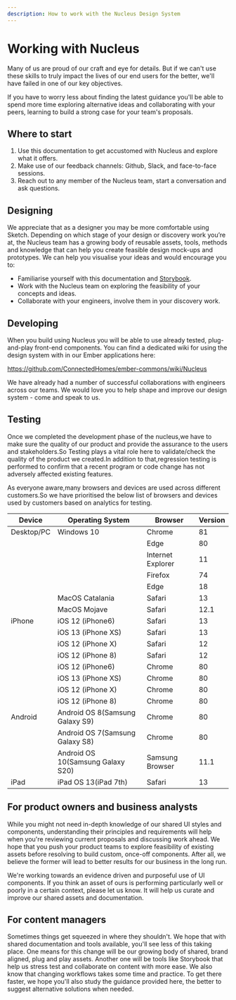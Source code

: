 ```yaml
---
description: How to work with the Nucleus Design System
---
```


# Working with Nucleus

Many of us are proud of our craft and eye for details. But if we can't use these skills to truly impact the lives of our end users for the better, we'll have failed in one of our key objectives.  

If you have to worry less about finding the latest guidance you'll be able to spend more time exploring alternative ideas and collaborating with your peers, learning to build a strong case for your team's proposals.

## Where to start

1. Use this documentation to get accustomed with Nucleus and explore what it offers.
2. Make use of our feedback channels: Github, Slack, and face-to-face sessions.
3. Reach out to any member of the Nucleus team, start a conversation and ask questions.

## Designing

We appreciate that as a designer you may be more comfortable using Sketch. Depending on which stage of your design or discovery work you’re at, the Nucleus team has a growing body of reusable assets, tools, methods and knowledge that can help you create feasible design mock-ups and prototypes. We can help you visualise your ideas and would encourage you to:

* Familiarise yourself with this documentation and [Storybook](https://library.britishgas.design/).
* Work with the Nucleus team on exploring the feasibility of your concepts and ideas.
* Collaborate with your engineers, involve them in your discovery work.

## Developing

When you build using Nucleus you will be able to use already tested, plug-and-play front-end components. You can find a dedicated wiki for using the design system with in our Ember applications here:

https://github.com/ConnectedHomes/ember-commons/wiki/Nucleus

We have already had a number of successful collaborations with engineers across our teams. We would love you to help shape and improve our design system - come and speak to us.

## Testing

Once we completed the development phase of the nucleus,we have to make sure the quality of our product and provide the assurance to the users and stakeholders.So Testing plays a vital role here to validate/check the quality of the product we created.In addition to that,regression testing is performed to confirm that a recent program or code change has not adversely affected existing features.

As everyone aware,many browsers and devices are used across different customers.So we have prioritised the below list of browsers and devices used by customers based on analytics for testing.

|Device        |Operating System                    |Browser                  |Version    |
|--------------|------------------------------------|-------------------------|-----------|
|Desktop/PC    |Windows 10                          |Chrome                   |81         |
|              |                                    |Edge                     |80         |
|              |                                    |Internet Explorer        |11         |
|              |                                    |Firefox                  |74         |
|              |                                    |Edge                     |18         |
|              | MacOS Catalania                    |Safari                   |13         |
|              | MacOS Mojave                       |Safari                   |12.1       |
|iPhone        | iOS 12 (iPhone6)                   |Safari                   |13         |
|              | iOS 13 (iPhone XS)                 |Safari                   |13         |
|              | iOS 12 (iPhone X)                  |Safari                   |12         |
|              | iOS 12 (iPhone 8)                  |Safari                   |12         |
|              | iOS 12 (iPhone6)                   |Chrome                   |80         |
|              | iOS 13 (iPhone XS)                 |Chrome                   |80         |
|              | iOS 12 (iPhone X)                  |Chrome                   |80         |
|              | iOS 12 (iPhone 8)                  |Chrome                   |80         |
|Android       | Android OS 8(Samsung Galaxy S9)    |Chrome                   |80         |
|              | Android OS 7(Samsung Galaxy S8)    |Chrome                   |80         |
|              | Android OS 10(Samsung Galaxy S20)  |Samsung Browser          |11.1       |
|iPad          | iPad OS 13(iPad 7th)               |Safari                   |13         |

## For product owners and business analysts

While you might not need in-depth knowledge of our shared UI styles and components, understanding their principles and requirements will help when you're reviewing current proposals and discussing work ahead. We hope that you push your product teams to explore feasibility of existing assets before resolving to build custom, once-off components. After all, we believe the former will lead to better results for our business in the long run.

We're working towards an evidence driven and purposeful use of UI components. If you think an asset of ours is performing particularly well or poorly in a certain context, please let us know. It will help us curate and improve our shared assets and documentation.

## For content managers

Sometimes things get squeezed in where they shouldn't. We hope that with shared documentation and tools available, you'll see less of this taking place. One means for this change will be our growing body of shared, brand aligned, plug and play assets. Another one will be tools like Storybook that help us stress test and collaborate on content with more ease. We also know that changing workflows takes some time and practice. To get there faster, we hope you'll also study the guidance provided here, the better to suggest alternative solutions when needed.
